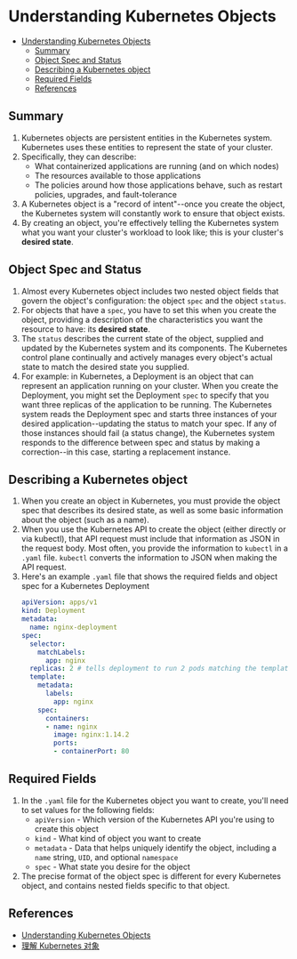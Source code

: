 # Understanding Kubernetes Objects


<!-- TOC -->

- [Understanding Kubernetes Objects](#understanding-kubernetes-objects)
    - [Summary](#summary)
    - [Object Spec and Status](#object-spec-and-status)
    - [Describing a Kubernetes object](#describing-a-kubernetes-object)
    - [Required Fields](#required-fields)
    - [References](#references)

<!-- /TOC -->


## Summary 
1. Kubernetes objects are persistent entities in the Kubernetes system. Kubernetes uses these entities to represent the state of your cluster. 
2. Specifically, they can describe:
    * What containerized applications are running (and on which nodes)
    * The resources available to those applications
    * The policies around how those applications behave, such as restart policies, upgrades, and fault-tolerance
3. A Kubernetes object is a "record of intent"--once you create the object, the Kubernetes system will constantly work to ensure that object exists. 
4. By creating an object, you're effectively telling the Kubernetes system what you want your cluster's workload to look like; this is your cluster's **desired state**.


## Object Spec and Status
1. Almost every Kubernetes object includes two nested object fields that govern the object's configuration: the object `spec` and the object `status`. 
2. For objects that have a `spec`, you have to set this when you create the object, providing a description of the characteristics you want the resource to have: its **desired state**.
3. The `status` describes the current state of the object, supplied and updated by the Kubernetes system and its components. The Kubernetes control plane continually and actively manages every object's actual state to match the desired state you supplied.
4. For example: in Kubernetes, a Deployment is an object that can represent an application running on your cluster. When you create the Deployment, you might set the Deployment `spec` to specify that you want three replicas of the application to be running. The Kubernetes system reads the Deployment spec and starts three instances of your desired application--updating the status to match your spec. If any of those instances should fail (a status change), the Kubernetes system responds to the difference between spec and status by making a correction--in this case, starting a replacement instance.


## Describing a Kubernetes object
1. When you create an object in Kubernetes, you must provide the object spec that describes its desired state, as well as some basic information about the object (such as a name). 
2. When you use the Kubernetes API to create the object (either directly or via kubectl), that API request must include that information as JSON in the request body. Most often, you provide the information to `kubectl` in a `.yaml` file. `kubectl` converts the information to JSON when making the API request.
3. Here's an example `.yaml` file that shows the required fields and object spec for a Kubernetes Deployment
    ```yaml
    apiVersion: apps/v1
    kind: Deployment
    metadata:
      name: nginx-deployment
    spec:
      selector:
        matchLabels:
          app: nginx
      replicas: 2 # tells deployment to run 2 pods matching the template
      template:
        metadata:
          labels:
            app: nginx
        spec:
          containers:
          - name: nginx
            image: nginx:1.14.2
            ports:
            - containerPort: 80
    ```
  

## Required Fields
1. In the `.yaml` file for the Kubernetes object you want to create, you'll need to set values for the following fields:
    * `apiVersion` - Which version of the Kubernetes API you're using to create this object
    * `kind` - What kind of object you want to create
    * `metadata` - Data that helps uniquely identify the object, including a `name` string, `UID`, and optional `namespace`
    * `spec` - What state you desire for the object
2. The precise format of the object spec is different for every Kubernetes object, and contains nested fields specific to that object.


## References
* [Understanding Kubernetes Objects](https://kubernetes.io/docs/concepts/overview/working-with-objects/kubernetes-objects/)
* [理解 Kubernetes 对象](https://kubernetes.io/zh-cn/docs/concepts/overview/working-with-objects/kubernetes-objects/)